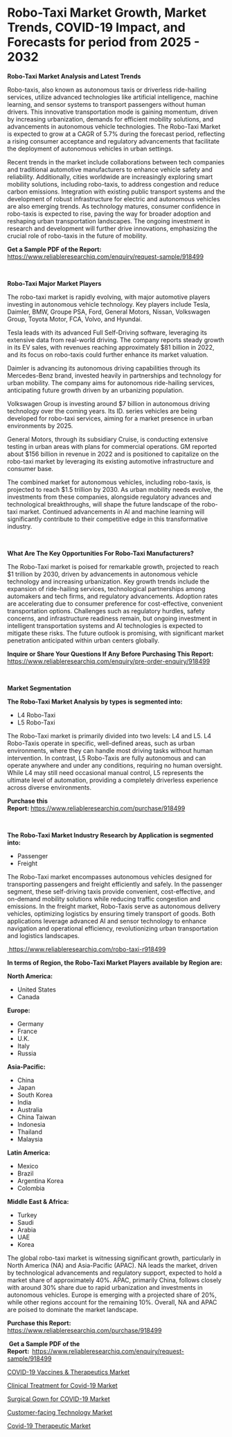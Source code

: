 <p><h1>Robo-Taxi Market Growth, Market Trends, COVID-19 Impact, and Forecasts for period from 2025 - 2032</h1></p><p><strong>Robo-Taxi Market Analysis and Latest Trends</strong></p>
<p><p>Robo-taxis, also known as autonomous taxis or driverless ride-hailing services, utilize advanced technologies like artificial intelligence, machine learning, and sensor systems to transport passengers without human drivers. This innovative transportation mode is gaining momentum, driven by increasing urbanization, demands for efficient mobility solutions, and advancements in autonomous vehicle technologies. The Robo-Taxi Market is expected to grow at a CAGR of 5.7% during the forecast period, reflecting a rising consumer acceptance and regulatory advancements that facilitate the deployment of autonomous vehicles in urban settings.</p><p>Recent trends in the market include collaborations between tech companies and traditional automotive manufacturers to enhance vehicle safety and reliability. Additionally, cities worldwide are increasingly exploring smart mobility solutions, including robo-taxis, to address congestion and reduce carbon emissions. Integration with existing public transport systems and the development of robust infrastructure for electric and autonomous vehicles are also emerging trends. As technology matures, consumer confidence in robo-taxis is expected to rise, paving the way for broader adoption and reshaping urban transportation landscapes. The ongoing investment in research and development will further drive innovations, emphasizing the crucial role of robo-taxis in the future of mobility.</p></p>
<p><strong>Get a Sample PDF of the Report:&nbsp;</strong> <a href="https://www.reliableresearchiq.com/enquiry/request-sample/918499?utm_campaign=1900&utm_medium=2&utm_source=Github&utm_content=ia&utm_term=05032025&utm_id=robo-taxi">https://www.reliableresearchiq.com/enquiry/request-sample/918499</a></p>
<p>&nbsp;</p>
<p><strong>Robo-Taxi Major Market Players</strong></p>
<p><p>The robo-taxi market is rapidly evolving, with major automotive players investing in autonomous vehicle technology. Key players include Tesla, Daimler, BMW, Groupe PSA, Ford, General Motors, Nissan, Volkswagen Group, Toyota Motor, FCA, Volvo, and Hyundai.</p><p>Tesla leads with its advanced Full Self-Driving software, leveraging its extensive data from real-world driving. The company reports steady growth in its EV sales, with revenues reaching approximately $81 billion in 2022, and its focus on robo-taxis could further enhance its market valuation.</p><p>Daimler is advancing its autonomous driving capabilities through its Mercedes-Benz brand, invested heavily in partnerships and technology for urban mobility. The company aims for autonomous ride-hailing services, anticipating future growth driven by an urbanizing population.</p><p>Volkswagen Group is investing around $7 billion in autonomous driving technology over the coming years. Its ID. series vehicles are being developed for robo-taxi services, aiming for a market presence in urban environments by 2025.</p><p>General Motors, through its subsidiary Cruise, is conducting extensive testing in urban areas with plans for commercial operations. GM reported about $156 billion in revenue in 2022 and is positioned to capitalize on the robo-taxi market by leveraging its existing automotive infrastructure and consumer base.</p><p>The combined market for autonomous vehicles, including robo-taxis, is projected to reach $1.5 trillion by 2030. As urban mobility needs evolve, the investments from these companies, alongside regulatory advances and technological breakthroughs, will shape the future landscape of the robo-taxi market. Continued advancements in AI and machine learning will significantly contribute to their competitive edge in this transformative industry.</p></p>
<p>&nbsp;</p>
<p><strong>What Are The Key Opportunities For Robo-Taxi Manufacturers?</strong></p>
<p><p>The Robo-Taxi market is poised for remarkable growth, projected to reach $1 trillion by 2030, driven by advancements in autonomous vehicle technology and increasing urbanization. Key growth trends include the expansion of ride-hailing services, technological partnerships among automakers and tech firms, and regulatory advancements. Adoption rates are accelerating due to consumer preference for cost-effective, convenient transportation options. Challenges such as regulatory hurdles, safety concerns, and infrastructure readiness remain, but ongoing investment in intelligent transportation systems and AI technologies is expected to mitigate these risks. The future outlook is promising, with significant market penetration anticipated within urban centers globally.</p></p>
<p><strong>Inquire or Share Your Questions If Any Before Purchasing This Report:</strong> <a href="https://www.reliableresearchiq.com/enquiry/pre-order-enquiry/918499?utm_campaign=1900&utm_medium=2&utm_source=Github&utm_content=ia&utm_term=05032025&utm_id=robo-taxi">https://www.reliableresearchiq.com/enquiry/pre-order-enquiry/918499</a></p>
<p>&nbsp;</p>
<p><strong>Market Segmentation</strong></p>
<p><strong>The Robo-Taxi Market Analysis by types is segmented into:</strong></p>
<p><ul><li>L4 Robo-Taxi</li><li>L5 Robo-Taxi</li></ul></p>
<p><p>The Robo-Taxi market is primarily divided into two levels: L4 and L5. L4 Robo-Taxis operate in specific, well-defined areas, such as urban environments, where they can handle most driving tasks without human intervention. In contrast, L5 Robo-Taxis are fully autonomous and can operate anywhere and under any conditions, requiring no human oversight. While L4 may still need occasional manual control, L5 represents the ultimate level of automation, providing a completely driverless experience across diverse environments.</p></p>
<p><strong>Purchase this Report:&nbsp;</strong><a href="https://www.reliableresearchiq.com/purchase/918499?utm_campaign=1900&utm_medium=2&utm_source=Github&utm_content=ia&utm_term=05032025&utm_id=robo-taxi">https://www.reliableresearchiq.com/purchase/918499</a></p>
<p>&nbsp;</p>
<p><strong>The Robo-Taxi Market Industry Research by Application is segmented into:</strong></p>
<p><ul><li>Passenger</li><li>Freight</li></ul></p>
<p><p>The Robo-Taxi market encompasses autonomous vehicles designed for transporting passengers and freight efficiently and safely. In the passenger segment, these self-driving taxis provide convenient, cost-effective, and on-demand mobility solutions while reducing traffic congestion and emissions. In the freight market, Robo-Taxis serve as autonomous delivery vehicles, optimizing logistics by ensuring timely transport of goods. Both applications leverage advanced AI and sensor technology to enhance navigation and operational efficiency, revolutionizing urban transportation and logistics landscapes.</p></p>
<p><a href="https://www.reliableresearchiq.com/robo-taxi-r918499?utm_campaign=1900&utm_medium=2&utm_source=Github&utm_content=ia&utm_term=05032025&utm_id=robo-taxi">&nbsp;https://www.reliableresearchiq.com/robo-taxi-r918499</a></p>
<p><strong>In terms of Region, the Robo-Taxi Market Players available by Region are:</strong></p>
<p>
    <p> <strong> North America: </strong>
        <ul>
            <li>United States</li>
            <li>Canada</li>
        </ul>
        </p> 
    <p> <strong> Europe: </strong>
        <ul>
            <li>Germany</li>
            <li>France</li>
            <li>U.K.</li>
            <li>Italy</li>
            <li>Russia</li>
        </ul>
        </p> 
    <p> <strong> Asia-Pacific: </strong>
        <ul>
            <li>China</li>
            <li>Japan</li>
            <li>South Korea</li>
            <li>India</li>
            <li>Australia</li>
            <li>China Taiwan</li>
            <li>Indonesia</li>
            <li>Thailand</li>
            <li>Malaysia</li>
        </ul>
        </p> 
    <p> <strong> Latin America: </strong>
        <ul>
            <li>Mexico</li>
            <li>Brazil</li>
            <li>Argentina Korea</li>
            <li>Colombia</li>
        </ul>
        </p> 
    <p> <strong> Middle East & Africa: </strong>
        <ul>
            <li>Turkey</li>
            <li>Saudi</li>
            <li>Arabia</li>
            <li>UAE</li>
            <li>Korea</li>
        </ul>
    </p>
    </p>
<p><p>The global robo-taxi market is witnessing significant growth, particularly in North America (NA) and Asia-Pacific (APAC). NA leads the market, driven by technological advancements and regulatory support, expected to hold a market share of approximately 40%. APAC, primarily China, follows closely with around 30% share due to rapid urbanization and investments in autonomous vehicles. Europe is emerging with a projected share of 20%, while other regions account for the remaining 10%. Overall, NA and APAC are poised to dominate the market landscape.</p></p>
<p><strong>Purchase this Report: </strong><a href="https://www.reliableresearchiq.com/purchase/918499?utm_campaign=1900&utm_medium=2&utm_source=Github&utm_content=ia&utm_term=05032025&utm_id=robo-taxi">https://www.reliableresearchiq.com/purchase/918499</a></p>
<p>&nbsp;<strong>Get a Sample PDF of the Report:&nbsp;&nbsp;</strong><a href="https://www.reliableresearchiq.com/enquiry/request-sample/918499?utm_campaign=1900&utm_medium=2&utm_source=Github&utm_content=ia&utm_term=05032025&utm_id=robo-taxi">https://www.reliableresearchiq.com/enquiry/request-sample/918499</a></p>
<p><strong></strong></p>
<p><p><a href="https://github.com/madethkijori/Market-Research-Report-List-1/blob/main/covid-19-vaccines-therapeutics-market.md?utm_campaign=1900&utm_medium=2&utm_source=Github&utm_content=ia&utm_term=05032025&utm_id=robo-taxi">COVID-19 Vaccines & Therapeutics Market</a></p><p><a href="https://github.com/leoustolja/Market-Research-Report-List-1/blob/main/clinical-treatment-for-covid-19-market.md?utm_campaign=1900&utm_medium=2&utm_source=Github&utm_content=ia&utm_term=05032025&utm_id=robo-taxi">Clinical Treatment for Covid-19 Market</a></p><p><a href="https://github.com/ayondaylos/Market-Research-Report-List-1/blob/main/surgical-gown-for-covid-19-market.md?utm_campaign=1900&utm_medium=2&utm_source=Github&utm_content=ia&utm_term=05032025&utm_id=robo-taxi">Surgical Gown for COVID-19 Market</a></p><p><a href="https://github.com/kanetaerkid/Market-Research-Report-List-1/blob/main/customer-facing-technology-market.md?utm_campaign=1900&utm_medium=2&utm_source=Github&utm_content=ia&utm_term=05032025&utm_id=robo-taxi">Customer-facing Technology Market</a></p><p><a href="https://github.com/bichukapac/Market-Research-Report-List-1/blob/main/covid-19-therapeutic-market.md?utm_campaign=1900&utm_medium=2&utm_source=Github&utm_content=ia&utm_term=05032025&utm_id=robo-taxi">Covid-19 Therapeutic Market</a></p></p>